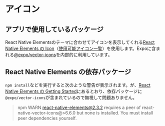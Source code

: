 # アイコン

## アプリで使用しているパッケージ

React Native Elementsのテーマに合わせてアイコンを表示してくれる[React Native Elements の Icon](https://reactnativeelements.com/docs/icon/)（[使用可能アイコン一覧](https://oblador.github.io/react-native-vector-icons/)）を使用します。Expoに含まれる[@expo/vector-icons](https://docs.expo.io/guides/icons/)を内部的に利用しています。

## React Native Elements の依存パッケージ

`npm install`などを実行すると次のような警告が表示されます。が、[React Native Elements の Getting Started](https://reactnativeelements.com/docs/)にあるとおり、依存パッケージに`@expo/vector-icons`が含まれているので無視して問題ありません。

> npm WARN react-native-elements@2.3.2 requires a peer of react-native-vector-icons@>6.6.0 but none is installed. You must install peer dependencies yourself.
